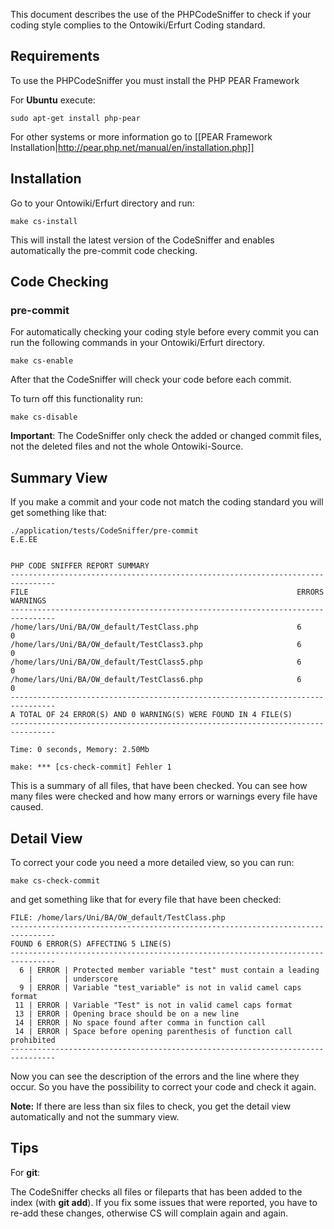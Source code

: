 This document describes the use of the PHPCodeSniffer to check if your coding style complies to the Ontowiki/Erfurt Coding standard.

## Requirements ##

To use the PHPCodeSniffer you must install the PHP PEAR Framework

For **Ubuntu** execute:

    sudo apt-get install php-pear


For other systems or more information go to
[[PEAR Framework Installation|http://pear.php.net/manual/en/installation.php]]

## Installation ##

Go to your Ontowiki/Erfurt directory and run:

    make cs-install


This will install the latest version of the CodeSniffer and enables automatically the pre-commit code checking.

## Code Checking ##
### pre-commit ###
For automatically checking your coding style before every commit you can run the following commands in your Ontowiki/Erfurt directory.

    make cs-enable

After that the CodeSniffer will check your code before each commit.

To turn off this functionality run:

    make cs-disable

**Important**:
The CodeSniffer only check the added or changed commit files, not the deleted files and not the whole Ontowiki-Source.
## Summary View ##
If you make a commit and your code not match the coding standard you will get something like that:

    ./application/tests/CodeSniffer/pre-commit
    E.E.EE


    PHP CODE SNIFFER REPORT SUMMARY
    --------------------------------------------------------------------------------
    FILE                                                            ERRORS  WARNINGS
    --------------------------------------------------------------------------------
    /home/lars/Uni/BA/OW_default/TestClass.php                      6       0
    /home/lars/Uni/BA/OW_default/TestClass3.php                     6       0
    /home/lars/Uni/BA/OW_default/TestClass5.php                     6       0
    /home/lars/Uni/BA/OW_default/TestClass6.php                     6       0
    --------------------------------------------------------------------------------
    A TOTAL OF 24 ERROR(S) AND 0 WARNING(S) WERE FOUND IN 4 FILE(S)
    --------------------------------------------------------------------------------

    Time: 0 seconds, Memory: 2.50Mb

    make: *** [cs-check-commit] Fehler 1

This is a summary of all files, that have been checked. You can see how many files were checked and how many errors or warnings every file have caused.

## Detail View ##
To correct your code you need a more detailed view, so you can run:

    make cs-check-commit

and get something like that for every file that have been checked:

    FILE: /home/lars/Uni/BA/OW_default/TestClass.php
    --------------------------------------------------------------------------------
    FOUND 6 ERROR(S) AFFECTING 5 LINE(S)
    --------------------------------------------------------------------------------
      6 | ERROR | Protected member variable "test" must contain a leading
        |       | underscore
      9 | ERROR | Variable "test_variable" is not in valid camel caps format
     11 | ERROR | Variable "Test" is not in valid camel caps format
     13 | ERROR | Opening brace should be on a new line
     14 | ERROR | No space found after comma in function call
     14 | ERROR | Space before opening parenthesis of function call prohibited
    --------------------------------------------------------------------------------

Now you can see the description of the errors and the line where they occur.
So you have the possibility to correct your code and check it again.

**Note:** If there are less than six files to check, you get the detail view automatically and not the summary view.

## Tips ##
For **git**:

The CodeSniffer checks all files or fileparts that has been added to the index (with **git add**). If you fix some issues that were reported, you have to re-add these changes, otherwise CS will complain again and again.